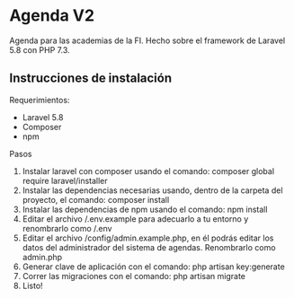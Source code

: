 # Agenda V2
<p>
    Agenda para las academias de la FI. Hecho sobre el framework de Laravel 5.8 con PHP 7.3.
</p>

## Instrucciones de instalación

Requerimientos:
- Laravel 5.8
- Composer
- npm

Pasos
1. Instalar laravel con composer usando el comando: composer global require laravel/installer
2. Instalar las dependencias necesarias usando, dentro de la carpeta del proyecto, el comando: composer install
3. Instalar las dependencias de npm usando el comando: npm install
4. Editar el archivo /.env.example para adecuarlo a tu entorno y renombrarlo como /.env
5. Editar el archivo /config/admin.example.php, en él podrás editar los datos del administrador del sistema de agendas. Renombrarlo como admin.php 
6. Generar clave de aplicación con el comando: php artisan key:generate
7. Correr las migraciones con el comando: php artisan migrate
8. Listo!

